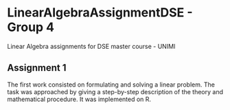 # LinearAlgebraAssignmentDSE - Group 4
Linear Algebra assignments for DSE  master course - UNIMI

## Assignment 1

The first work consisted on formulating and solving a linear problem. The task was approached by giving a step-by-step description of the theory and mathematical procedure. It was implemented on R. 
